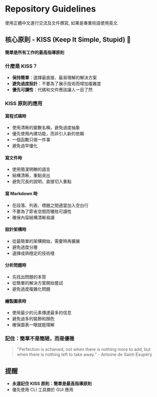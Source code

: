 # Repository Guidelines

使用正體中文進行交流及文件撰寫, 如果是專業術語使用英文.


## 核心原則 - KISS (Keep It Simple, Stupid) 🎯

**簡單是所有工作的最高指導原則**

### 什麼是 KISS？

- **保持簡單**：選擇最直接、最易理解的解決方案
- **避免過度設計**：不要為了展示技術而增加複雜度
- **優先可讀性**：代碼和文件應該讓人一目了然

### KISS 原則的應用

#### 寫程式碼時

- 使用清晰的變數名稱，避免過度抽象
- 優先使用內建功能，而非引入新的依賴
- 一個函數只做一件事
- 避免過早優化

#### 寫文件時

- 使用簡潔明瞭的語言
- 結構清晰，重點突出
- 避免冗長的說明，直接切入重點

#### 寫 Markdown 時

- 在段落、列表、標題之間適當加入空白行
- 不要為了節省空間而犧牲可讀性
- 確保內容結構清晰易讀

#### 設計架構時

- 從最簡單的架構開始，需要時再擴展
- 避免過度分層
- 選擇成熟穩定的技術棧

#### 分析問題時

- 先找出問題的本質
- 從簡單的解決方案開始嘗試
- 避免過度複雜化問題

#### 繪製圖表時

- 使用最少的元素傳達最多的信息
- 避免過多的裝飾和顏色
- 確保圖表一眼就能理解

### 記住：簡單不是簡陋，而是優雅

> "Perfection is achieved, not when there is nothing more to add, but when there is nothing left to take away." - Antoine de Saint-Exupéry


## 提醒

- **永遠記住 KISS 原則：簡單是最高指導原則**
- 優先使用 CLI 工具勝於 GUI 應用

